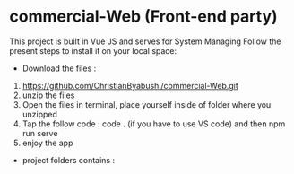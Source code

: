 # commercial-Web (Front-end party)
This project is built in Vue JS and serves for System Managing
Follow the present steps to install it on your local space: 
- Download the files :  
1. https://github.com/ChristianByabushi/commercial-Web.git 
2. unzip the files
3. Open the files in terminal, place yourself inside of folder where you unzipped 
4. Tap the follow code : code . (if you have to use VS code) and then npm run serve
5. enjoy the app
- project folders contains :

